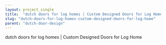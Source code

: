 ```yaml
---
layout: project_single
title:  "dutch doors for log homes | Custom Designed Doors for Log Home"
slug: "dutch-doors-for-log-homes-custom-designed-doors-for-log-home"
parent: "dutch-door-design"
---
```

dutch doors for log homes | Custom Designed Doors for Log Home
